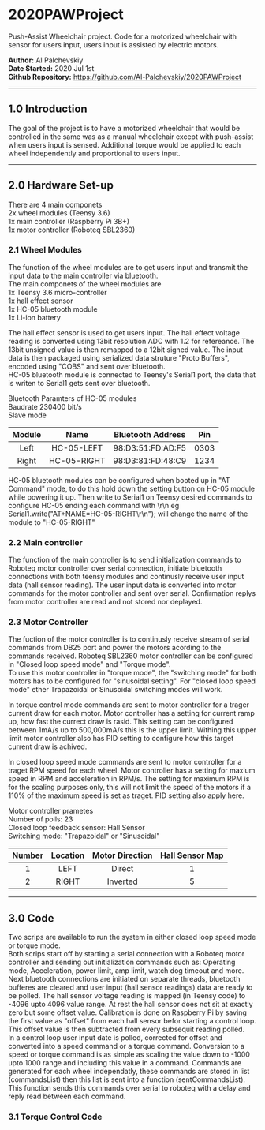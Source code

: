 # 2020PAWProject
Push-Assist Wheelchair project. Code for a motorized wheelchair with sensor for users input, users input is assisted by electric motors.

**Author:**			Al Palchevskiy  
**Date Started:**	2020 Jul 1st  
**Github Repository:** https://github.com/Al-Palchevskiy/2020PAWProject

***
## 1.0 Introduction
The goal of the project is to have a motorized wheelchair that would be controlled in the same was as a manual wheelchair except with push-assist when users input is sensed. Additional torque would be applied to each wheel independently and proportional to users input.

***
## 2.0 Hardware Set-up
There are 4 main componets    
2x wheel modules (Teensy 3.6)   
1x main controller (Raspberry Pi 3B+)   
1x motor controller (Roboteq SBL2360)   

### 2.1 Wheel Modules
The function of the wheel modules are to get users input and transmit the input data to the main controller via bluetooth.    
The main componets of the wheel modules are   
1x Teensy 3.6 micro-controller    
1x hall effect sensor   
1x HC-05 bluetooth module   
1x Li-ion battery   

The hall effect sensor is used to get users input. The hall effect voltage reading is converted using 13bit resolution ADC with 1.2 for refereance. The 13bit unsigned value is then remapped to a 12bit signed value. The input data is then packaged using serialized data struture "Proto Buffers", encoded using "COBS" and sent over bluetooth.    
HC-05 bluetooth module is connected to Teensy's Serial1 port, the data that is writen to Serial1 gets sent over bluetooth.

Bluetooth Paramters of HC-05 modules    
Baudrate 230400 bit/s   
Slave mode    

| Module | Name        | Bluetooth Address | Pin  |
| :----: | :---------: | :---------------: | :--: |
| Left   | HC-05-LEFT  | 98:D3:51:FD:AD:F5 | 0303 |
| Right  | HC-05-RIGHT | 98:D3:81:FD:48:C9 | 1234 |

HC-05 bluetooth modules can be configured when booted up in "AT Command" mode, to do this hold down the setting button on HC-05 module while powering it up. Then write to Serial1 on Teensy desired commands to configure HC-05 ending each command with \r\n
eg Serial1.write("AT+NAME=HC-05-RIGHT\r\n"); will change the name of the module to "HC-05-RIGHT"

### 2.2 Main controller
The function of the main controller is to send initialization commands to Roboteq motor controller over serial connection, initiate bluetooth connections with both teensy modules and continusly receive user input data (hall sensor reading). The user input data is converted into motor commands for the motor controller and sent over serial. Confirmation replys from motor controller are read and not stored nor deplayed.

### 2.3 Motor Controller
The fuction of the motor controller is to continusly receive stream of serial commands from DB25 port and power the motors acording to the commands received.
Roboteq SBL2360 motor controller can be configured in "Closed loop speed mode" and "Torque mode".   
To use this motor controller in "torque mode", the "switching mode" for both motors has to be configured for "sinusoidal setting".
For "closed loop speed mode" ether Trapazoidal or Sinusoidal switching modes will work.   

In torque control mode commands are sent to motor controller for a trager current draw for each motor. Motor controller has a setting for current ramp up, how fast the currect draw is rasid. This setting can be configured between 1mA/s up to 500,000mA/s this is the upper limit. Withing this upper limit motor controller also has PID setting to configure how this target current draw is achived.

In closed loop speed mode commands are sent to motor controller for a traget RPM speed for each wheel. Motor controller has a setting for maxium speed in RPM and acceleration in RPM/s. The setting for maximum RPM is for the scaling purposes only, this will not limit the speed of the motors if a 110% of the maximum speed is set as traget. PID setting also apply here.

Motor controller prametes   
Number of polls: 23    
Closed loop feedback sensor: Hall Sensor    
Switching mode: "Trapazoidal" or "Sinusoidal"   

| Number | Location | Motor Direction | Hall Sensor Map |
| :----: | :------: | :-------------: | :-------------: |
| 1      | LEFT     | Direct          | 1               |
| 2      | RIGHT    | Inverted        | 5               |

***
## 3.0 Code
Two scrips are available to run the system in either closed loop speed mode or torque mode.   
Both scrips start off by starting a serial connection with a Roboteq motor controller and sending out initialization commands such as: Operating mode, Acceleration, power limit, amp limit, watch dog timeout and more. Next bluetooth connections are initiated on separate threads, bluetooth bufferes are cleared and user input (hall sensor readings) data are ready to be polled.
The hall sensor voltage reading is mapped (in Teensy code) to -4096 upto 4096 value range. At rest the hall sensor does not sit at exactly zero but some offset value. Calibration is done on Raspberry Pi by saving the first value as "offset" from each hall sensor befor starting a control loop. This offset value is then subtracted from every subsequit reading polled.   
In a control loop user input date is polled, corrected for offset and converted into a speed command or a torque command. Conversion to a speed or torque command is as simple as scaling the value down to -1000 upto 1000 range and including this value in a command. Commands are generated for each wheel independatly, these commands are stored in list (commandsList) then this list is sent into a function (sentCommandsList). This function sends this commands over serial to roboteq with a delay and reply read between each command.


### 3.1 Torque Control Code



